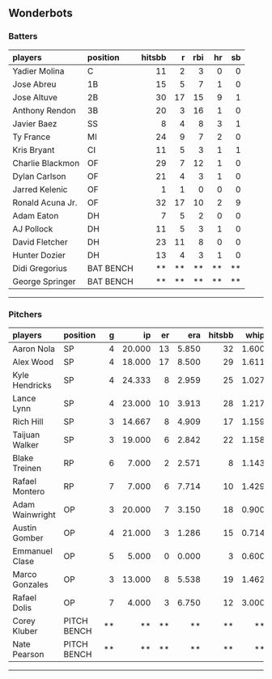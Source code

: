 ## Wonderbots

### Batters

 
|players          |position  | hitsbb|  r| rbi| hr| sb| 
|:----------------|:---------|------:|--:|---:|--:|--:| 
|Yadier Molina    |C         |     11|  2|   3|  0|  0| 
|Jose Abreu       |1B        |     15|  5|   7|  1|  0| 
|Jose Altuve      |2B        |     30| 17|  15|  9|  1| 
|Anthony Rendon   |3B        |     20|  3|  16|  1|  0| 
|Javier Baez      |SS        |      8|  4|   8|  3|  1| 
|Ty France        |MI        |     24|  9|   7|  2|  0| 
|Kris Bryant      |CI        |     11|  5|   3|  1|  1| 
|Charlie Blackmon |OF        |     29|  7|  12|  1|  0| 
|Dylan Carlson    |OF        |     21|  4|   3|  1|  0| 
|Jarred Kelenic   |OF        |      1|  1|   0|  0|  0| 
|Ronald Acuna Jr. |OF        |     32| 17|  10|  2|  9| 
|Adam Eaton       |DH        |      7|  5|   2|  0|  0| 
|AJ Pollock       |DH        |     11|  5|   3|  1|  0| 
|David Fletcher   |DH        |     23| 11|   8|  0|  0| 
|Hunter Dozier    |DH        |     13|  4|   3|  1|  0| 
|Didi Gregorius   |BAT BENCH |     **| **|  **| **| **| 
|George Springer  |BAT BENCH |     **| **|  **| **| **| 

* * *

### Pitchers

 
|players         |position    |  g|     ip| er|   era| hitsbb|  whip| so|  w| sv| 
|:---------------|:-----------|--:|------:|--:|-----:|------:|-----:|--:|--:|--:| 
|Aaron Nola      |SP          |  4| 20.000| 13| 5.850|     32| 1.600| 19|  2|  0| 
|Alex Wood       |SP          |  4| 18.000| 17| 8.500|     29| 1.611| 15|  1|  0| 
|Kyle Hendricks  |SP          |  4| 24.333|  8| 2.959|     25| 1.027| 18|  4|  0| 
|Lance Lynn      |SP          |  4| 23.000| 10| 3.913|     28| 1.217| 29|  1|  0| 
|Rich Hill       |SP          |  3| 14.667|  8| 4.909|     17| 1.159| 13|  1|  0| 
|Taijuan Walker  |SP          |  3| 19.000|  6| 2.842|     22| 1.158| 23|  2|  0| 
|Blake Treinen   |RP          |  6|  7.000|  2| 2.571|      8| 1.143|  8|  0|  1| 
|Rafael Montero  |RP          |  7|  7.000|  6| 7.714|     10| 1.429|  5|  1|  0| 
|Adam Wainwright |OP          |  3| 20.000|  7| 3.150|     18| 0.900| 16|  1|  0| 
|Austin Gomber   |OP          |  4| 21.000|  3| 1.286|     15| 0.714| 16|  3|  0| 
|Emmanuel Clase  |OP          |  5|  5.000|  0| 0.000|      3| 0.600|  8|  0|  2| 
|Marco Gonzales  |OP          |  3| 13.000|  8| 5.538|     19| 1.462| 13|  0|  0| 
|Rafael Dolis    |OP          |  7|  4.000|  3| 6.750|     12| 3.000|  7|  0|  0| 
|Corey Kluber    |PITCH BENCH | **|     **| **|    **|     **|    **| **| **| **| 
|Nate Pearson    |PITCH BENCH | **|     **| **|    **|     **|    **| **| **| **| 


* * *


